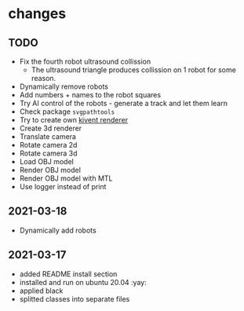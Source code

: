 # changes

## TODO
- Fix the fourth robot ultrasound collission
  - The ultrasound triangle produces collission on 1 robot for some reason.
- Dynamically remove robots
- Add numbers + names to the robot squares
- Try AI control of the robots - generate a track and let them learn
- Check package `svgpathtools`
- Try to create own [kivent renderer](https://github.com/kivy/kivent/wiki/Getting-Started-6:-Creating-a-Renderer)
- Create 3d renderer
- Translate camera
- Rotate camera 2d
- Rotate camera 3d
- Load OBJ model
- Render OBJ model
- Render OBJ model with MTL
- Use logger instead of print


## 2021-03-18
- Dynamically add robots

## 2021-03-17
- added README install section
- installed and run on ubuntu 20.04 :yay:
- applied black
- splitted classes into separate files
